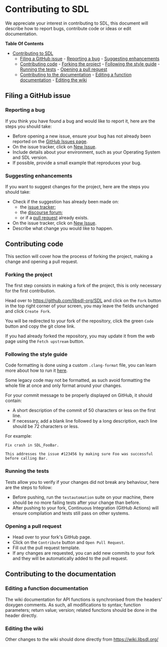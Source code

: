 # Contributing to SDL

We appreciate your interest in contributing to SDL, this document will describe how to report bugs, contribute code or ideas or edit documentation.

**Table Of Contents**

- [Contributing to SDL](#contributing-to-sdl)
  	- [Filing a GitHub issue](#filing-a-github-issue)
    		- [Reporting a bug](#reporting-a-bug)
    		- [Suggesting enhancements](#suggesting-enhancements)
  	- [Contributing code](#contributing-code)
    		- [Forking the project](#forking-the-project)
    		- [Following the style guide](#following-the-style-guide)
    		- [Running the tests](#running-the-tests)
    		- [Opening a pull request](#opening-a-pull-request)
  	- [Contributing to the documentation](#contributing-to-the-documentation)
    		- [Editing a function documentation](#editing-a-function-documentation)
    		- [Editing the wiki](#editing-the-wiki)

## Filing a GitHub issue

### Reporting a bug

If you think you have found a bug and would like to report it, here are the steps you should take:

- Before opening a new issue, ensure your bug has not already been reported on the [GitHub Issues page](https://github.com/libsdl-org/SDL/issues).
- On the issue tracker, click on [New Issue](https://github.com/libsdl-org/SDL/issues/new).
- Include details about your environment, such as your Operating System and SDL version.
- If possible, provide a small example that reproduces your bug.

### Suggesting enhancements

If you want to suggest changes for the project, here are the steps you should take:

- Check if the suggestion has already been made on:
  - the [issue tracker](https://github.com/libsdl-org/SDL/issues);
  - the [discourse forum](https://discourse.libsdl.org/);
  - or if a [pull request](https://github.com/libsdl-org/SDL/pulls) already exists.
- On the issue tracker, click on [New Issue](https://github.com/libsdl-org/SDL/issues/new).
- Describe what change you would like to happen.

## Contributing code

This section will cover how the process of forking the project, making a change and opening a pull request.

### Forking the project

The first step consists in making a fork of the project, this is only necessary for the first contribution.

Head over to <https://github.com/libsdl-org/SDL> and click on the `Fork` button in the top right corner of your screen, you may leave the fields unchanged and click `Create Fork`.

You will be redirected to your fork of the repository, click the green `Code` button and copy the git clone link.

If you had already forked the repository, you may update it from the web page using the `Fetch upstream` button.

### Following the style guide

Code formatting is done using a custom `.clang-format` file, you can learn more about how to run it [here](https://clang.llvm.org/docs/ClangFormat.html).

Some legacy code may not be formatted, as such avoid formatting the whole file at once and only format around your changes.

For your commit message to be properly displayed on GitHub, it should contain:

- A short description of the commit of 50 characters or less on the first line.
- If necessary, add a blank line followed by a long description, each line should be 72 characters or less.

For example:

```
Fix crash in SDL_FooBar.

This addresses the issue #123456 by making sure Foo was successful
before calling Bar.
```

### Running the tests

Tests allow you to verify if your changes did not break any behaviour, here are the steps to follow:

- Before pushing, run the `testautomation` suite on your machine, there should be no more failing tests after your change than before.
- After pushing to your fork, Continuous Integration (GitHub Actions) will ensure compilation and tests still pass on other systems.

### Opening a pull request

- Head over to your fork's GitHub page.
- Click on the `Contribute` button and `Open Pull Request`.
- Fill out the pull request template.
- If any changes are requested, you can add new commits to your fork and they will be automatically added to the pull request.

## Contributing to the documentation

### Editing a function documentation

The wiki documentation for API functions is synchronised from the headers' doxygen comments. As such, all modifications to syntax; function parameters; return value; version; related functions should be done in the header directly.

### Editing the wiki

Other changes to the wiki should done directly from <https://wiki.libsdl.org/>

